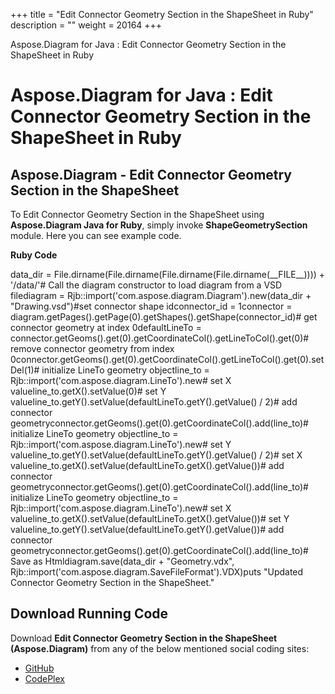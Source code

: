 +++
title = "Edit Connector Geometry Section in the ShapeSheet in Ruby" 
description = "" 
weight = 20164 
+++

Aspose.Diagram for Java : Edit Connector Geometry Section in the ShapeSheet in Ruby  

# Aspose.Diagram for Java : Edit Connector Geometry Section in the ShapeSheet in Ruby


## Aspose.Diagram - Edit Connector Geometry Section in the ShapeSheet

To Edit Connector Geometry Section in the ShapeSheet using **Aspose.Diagram Java for Ruby**, simply invoke **ShapeGeometrySection** module. Here you can see example code.

**Ruby Code**

data\_dir = File.dirname(File.dirname(File.dirname(File.dirname(\_\_FILE\_\_)))) + '/data/'# Call the diagram constructor to load diagram from a VSD filediagram = Rjb::import('com.aspose.diagram.Diagram').new(data\_dir + "Drawing.vsd")#set connector shape idconnector\_id = 1connector = diagram.getPages().getPage(0).getShapes().getShape(connector\_id)# get connector geometry at index 0defaultLineTo = connector.getGeoms().get(0).getCoordinateCol().getLineToCol().get(0)# remove connector geometry from index 0connector.getGeoms().get(0).getCoordinateCol().getLineToCol().get(0).setDel(1)# initialize LineTo geometry objectline\_to = Rjb::import('com.aspose.diagram.LineTo').new# set X valueline\_to.getX().setValue(0)# set Y valueline\_to.getY().setValue(defaultLineTo.getY().getValue() / 2)# add connector geometryconnector.getGeoms().get(0).getCoordinateCol().add(line\_to)# initialize LineTo geometry objectline\_to = Rjb::import('com.aspose.diagram.LineTo').new# set Y valueline\_to.getY().setValue(defaultLineTo.getY().getValue() / 2)# set X valueline\_to.getX().setValue(defaultLineTo.getX().getValue())# add connector geometryconnector.getGeoms().get(0).getCoordinateCol().add(line\_to)# initialize LineTo geometry objectline\_to = Rjb::import('com.aspose.diagram.LineTo').new# set X valueline\_to.getX().setValue(defaultLineTo.getX().getValue())# set Y valueline\_to.getY().setValue(defaultLineTo.getY().getValue())# add connector geometryconnector.getGeoms().get(0).getCoordinateCol().add(line\_to)# Save as Htmldiagram.save(data\_dir + "Geometry.vdx", Rjb::import('com.aspose.diagram.SaveFileFormat').VDX)puts "Updated Connector Geometry Section in the ShapeSheet."

## Download Running Code

Download **Edit Connector Geometry Section in the ShapeSheet (Aspose.Diagram)** from any of the below mentioned social coding sites:

*   [GitHub](https://github.com/asposediagram/Aspose.Diagram-for-Java/blob/master/Plugins/Aspose_Diagram_Java_for_Ruby/lib/asposediagramjava/Geometry/shapegeometrysection.rb)
*   [CodePlex](https://asposediagramjavaruby.codeplex.com/SourceControl/latest#lib/asposediagramjava/Geometry/shapegeometrysection.rb)

